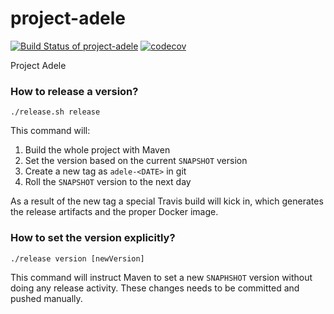 # project-adele
[![Build Status of project-adele](https://travis-ci.org/microservicesteam/project-adele.svg?branch=master)](https://travis-ci.org/microservicesteam/project-adele) [![codecov](https://codecov.io/gh/microservicesteam/project-adele/branch/master/graph/badge.svg)](https://codecov.io/gh/microservicesteam/project-adele) 

Project Adele

### How to release a version?

```
./release.sh release
```

This command will:
1. Build the whole project with Maven
2. Set the version based on the current `SNAPSHOT` version
3. Create a new tag as `adele-<DATE>` in git
4. Roll the `SNAPSHOT` version to the next day

As a result of the new tag a special Travis build will kick in, which generates the release artifacts and the proper Docker image.

### How to set the version explicitly?

```
./release version [newVersion]
```

This command will instruct Maven to set a new `SNAPHSHOT` version without doing any release activity. These changes needs to be committed and pushed manually.
